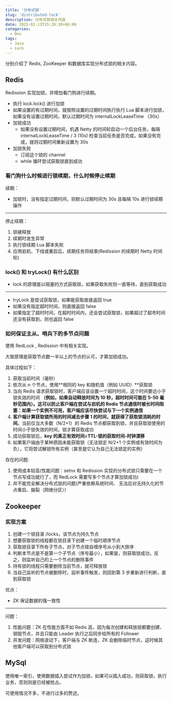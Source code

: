 ```yaml
---
title: '分布式锁'
slug: 'distributed-lock'
description: 分布式锁相关内容
date: 2025-02-13T15:20:10+08:00
categories:
  - Dev
tags:
  - Java
  - Lock
---
```


分别介绍了 Redis, ZooKeeper 和数据库实现分布式锁的相关内容。

<!--more-->

## Redis

Redission 实现加锁，并增加看门狗进行续期。

- 执行 lock.lock() 进行加锁
- 如果设置的有过期时间，就按照设置的过期时间执行执行 Lua 脚本进行加锁，如果没有设置过期时间，默认过期时间为 internalLockLeaseTime （30s）
- 加锁成功
  - 如果没有设置过期时间，机遇 Netty 的时间轮启动一个后台任务，每隔 internalLockLeaseTime / 3 (10s) 检查当前任务是否完成，如果没有完成，就将过期时间重新设置为 30s
- 加锁失败
  - 订阅这个锁的 channel
  - while 循环尝试获取锁直到成功

### 看门狗什么时候进行锁续期，什么时候停止续期

续期：

- 加锁时，没有指定过期时间，则默认过期时间为 30s 且每隔 10s 进行锁续期操作

---

停止续期：

1. 锁被释放
2. 续期时发生异常
3. 执行锁续期 Lua 脚本失败
4. 应用宕机、下线或重启后，续期任务将结束(Redission 的续期时 Netty 时间轮)

### lock() 和 tryLock() 有什么区别

- lock 的原理是以阻塞的方式获取锁，如果获取失败则一直等待，直到获取成功

---

- tryLock 是尝试获取锁，如果能获取直接返回 true
- 如果没有指定超时时间，则直接返回 false
- 如果指定了超时时间，在超时时间内，还会尝试获取锁，如果超过了超市时间还没有获取到，则也返回 false

### 如何保证主从、哨兵下的多节点问题

使用 RedLock , Redission 中有相关实现。

大致原理是获取节点数一半以上的节点的认可，才算加锁成功。

具体过程如下：

1. 获取当前时间（毫秒）
2. 依次从 n 个节点，使用**相同的 key 和随机值（例如 UUID）**获取锁
3. 当向 Redis 请求获取锁时，客户端应该设置一个超时时间，这个时间要远小于锁失效的时间 **（例如，如果自动释放时间为 10 秒，超时时间可能在 5-50 毫秒范围内）。这可以防止客户端在尝试与宕机的 Redis 节点通信时被长时间阻塞：如果一个实例不可用，客户端应该尽快尝试与下一个实例通信**
4. **客户端计算获取锁所用的时间减去步骤 1 的时间，就获得了获取锁消耗的时间**。当前仅当大多数（N/2+1）的 Redis 节点都获取到锁，并且获取锁使用的时间小于锁失效的时间，锁才算获取成功
5. 成功获取锁后，**key 的真正有效时间=TTL-锁的获取时间-时钟漂移**
6. 如果客户端由于某种原因未能获取锁（无法锁定 N/2+1 个实例或有效时间为负），它将尝试解锁所有实例（甚至是它认为自己无法锁定的实例）

存在的问题:

1. 使用成本较高(性能问题：setnx 和 Redission 实现的分布式锁只需要在一个节点写成功就行了，而 RedLock 需要写多个节点才算加锁成功)
2. 并不能完全解决分布式锁的问题(严重依赖系统时间、 无法应对无持久化的节点重启、脑裂（网络分区）)

## Zookeeper

### 实现方案

1. 创建一个锁目录 /locks，该节点为持久节点
2. 想要获取锁的线程都在锁目录下创建一个临时顺序节点
3. 获取锁目录下所有子节点，对子节点按自增序号从小到大排序
4. 判断本节点是不是第一个子节点（序号最小），如果是，则获取锁成功，反之，则监听自己的上一个节点的删除事件
5. 持有锁的线程只需要删除当前节点，就可释放锁
6. 当自己监听的节点被删除时，监听事件触发，则回到第 3 步重新进行判断，直到获取锁

优点：

- ZK 保证数据的强一致性

---

问题：

1. 性能问题：ZK 在性能方面不如 Redis 高，因为每次创建和释放锁都要创建、销毁节点，并且只能由 Leader 执行之后同步给所有的 Follower
2. 并发问题：网络波动下，客户端与 ZK 断连，ZK 会删除临时节点，这时候其他客户端可以获取到分布式锁

## MySql

使用唯一索引，使用数据插入尝试作为加锁，如果可以插入成功，则获取锁，执行业务，否则则是已经被抢占。

可使用情况不多，不进行过多的赘述。
